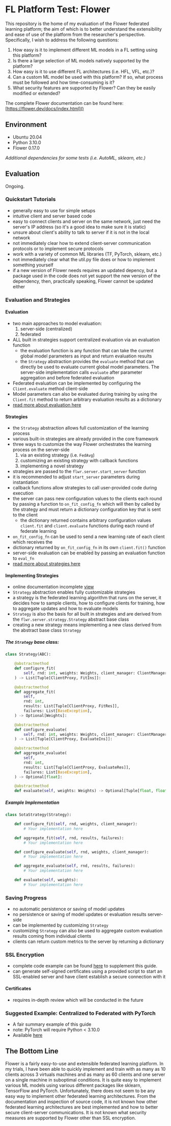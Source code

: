 # FL Platform Test: Flower

This repository is the home of my evaluation of the Flower federated learning platform; the aim of which is to better understand 
the extensibility and ease of use of the platform from the researcher's perspective. Specifically, I wish to address the
following questions:
1. How easy is it to implement different ML models in a FL setting using this platform?
2. Is there a large selection of ML models natively supported by the platform?
3. How easy is it to use different FL architectures (i.e. HFL, VFL, etc.)?
4. Can a custom ML model be used with this platform? If so, what process must be followed and how time-consuming is it?
5. What security features are supported by Flower? Can they be easily modified or extended?

The complete Flower documentation can be found here: [https://flower.dev/docs/index.html]()

## Environment
- Ubuntu 20.04
- Python 3.10.0
- Flower 0.17.0

*Additional dependencies for some tests (i.e. AutoML, sklearn, etc.)*
## Evaluation
Ongoing.
### Quickstart Tutorials
- generally easy to use for simple setups
- intuitive client and server based code
- easy to connect clients and server on the same network, just need the server's IP address (so 
it's a good idea to make sure it is static)
- unsure about client's ability to talk to server if it is not in the local network
- not immediately clear how to extend client-server communication protocols or to implement secure
protocols
- work with a variety of common ML libraries (TF, PyTorch, sklearn, etc.)
- not immediately clear what the util.py file does or how to implement something yourself
- if a new version of Flower needs requires an updated depency, but a package used in the code does
not yet support the new version of the dependency, then, practically speaking, Flower cannot be 
updated either

### Evaluation and Strategies
#### Evaluation
- two main approaches to model evaluation:
  1. server-side (centralized)
  2. federated
- ALL built in strategies support centralized evaluation via an evaluation function
  - the evaluation function is any function that can take the current global model parameters as
input and return evaluation results
  - the ```Strategy``` abstraction provides the ```evaluate``` method that can directly be used to
evaluate current global model parameters. The server-side implementation calls ```evaluate``` after
parameter aggregation and before federated evaluation
- Federated evaluation can be implemented by configuring the ```Client.evaluate``` method client-side
- Model parameters can also be evaluated during training by using the ```Client.fit``` method to
return arbitrary evaluation results as a dictionary
- [read more about evaluation here](href=https://flower.dev/docs/evaluation.html)
#### Strategies
- the ```Strategy``` abstraction allows full customization of the learning process
- various built-in strategies are already provided in the core framework
- three ways to customize the way Flower orchestrates the learning process on the server-side
    1. via an existing strategy (i.e. ```FedAvg```)
    2. customizing an existing strategy with callback functions
    3. implementing a novel strategy
- strategies are passed to the ```flwr.server.start_server``` function
- it is recommended to adjust ```start_server``` parameters during instantiation
- callback functions allow strategies to call user-provided code during execution
- the server can pass new configuration values to the clients each round by passing a function to
```on_fit_config_fn``` which will then by called by the strategy and must return a dictionary
configuration key that is sent to the client
  - the dictionary returned contains arbitrary configuration values ```client.fit``` and ```client.evaluate```
functions during each round of federate learning
- ```on_fit_config_fn``` can be used to send a new learning rate of each client which receives the
- dictionary returned by ```on_fit_config_fn``` in its own ```client.fit()``` function
- server-side evaluation can be enabled by passing an evaluation function to ```eval_fn```
- [read more about strategies here](https://flower.dev/docs/strategies.html)
#### Implementing Strategies
- online documentation incomplete [view](https://flower.dev/docs/implementing-strategies.html)
- ```Strategy``` abstraction enables fully customizable strategies
- a strategy is the federated learning algorithm that runs on the server, it decides how to sample 
clients, how to configure clients for training, how to aggregate updates and how to evaluate models
- ```Strategy``` is also the basis for all built in strategies and are derived from the 
```flwr.server.strategy.Strategy``` abstract base class
- creating a new strategy means implementing a new class derived from the abstract base class ```Strategy```
##### The ```Strategy``` base class:
```python
class Strategy(ABC):

    @abstractmethod
    def configure_fit(
        self, rnd: int, weights: Weights, client_manager: ClientManager
    ) -> List[Tuple[ClientProxy, FitIns]]:

    @abstractmethod
    def aggregate_fit(
        self,
        rnd: int,
        results: List[Tuple[ClientProxy, FitRes]],
        failures: List[BaseException],
    ) -> Optional[Weights]:

    @abstractmethod
    def configure_evaluate(
        self, rnd: int, weights: Weights, client_manager: ClientManager
    ) -> List[Tuple[ClientProxy, EvaluateIns]]:

    @abstractmethod
    def aggregate_evaluate(
        self,
        rnd: int,
        results: List[Tuple[ClientProxy, EvaluateRes]],
        failures: List[BaseException],
    ) -> Optional[float]:

    @abstractmethod
    def evaluate(self, weights: Weights) -> Optional[Tuple[float, float]]:
```
##### Example Implementation
```python
class SotaStrategy(Strategy):

    def configure_fit(self, rnd, weights, client_manager):
        # Your implementation here

    def aggregate_fit(self, rnd, results, failures):
        # Your implementation here

    def configure_evaluate(self, rnd, weights, client_manager):
        # Your implementation here

    def aggregate_evaluate(self, rnd, results, failures):
        # Your implementation here

    def evaluate(self, weights):
        # Your implementation here
```
### Saving Progress
- no automatic persistence or saving of model updates
- no persistence or saving of model updates or evaluation results server-side
- can be implemented by customizing ```Strategy```
- customizing ```Strategy``` can also be used to aggregate custom evaluation results coming from
individual clients
- clients can return custom metrics to the server by returning a dictionary
### SSL Encryption
- complete code example can be found [here](https://github.com/adap/flower/tree/main/examples/advanced_tensorflow)
to supplement this guide.
- can generate self-signed certificates using a provided script to start an SSL-enabled server
and have client establish a secure connection with it
#### Certificates
- requires in-depth review which will be conducted in the future
### Suggested Example: Centralized to Federated with PyTorch
- A fair summary example of this guide
- note: PyTorch will require Python < 3.10.0
- Available [here](https://flower.dev/docs/example-pytorch-from-centralized-to-federated.html)
## The Bottom Line
Flower is a fairly easy-to-use and extensible federated learning platform. In my trials, I have
been able to quickly implement and train with as many as 10 clients across 3 virtuals machines and
as many as 60 clients and one server on a single machine in suboptimal conditions. It is quite
easy to implement various ML models using various different packages like sklearn, TensorFlow and 
PyTorch. Unfortunately, there does not seem to be any easy way to implement other federated learning
architectures. From the documentation and inspection of source code, it is not known
how other federated learning architectures are best implemented and how to better secure client-server
communications. It is not known what security measures are supported by Flower other than SSL
encryption.